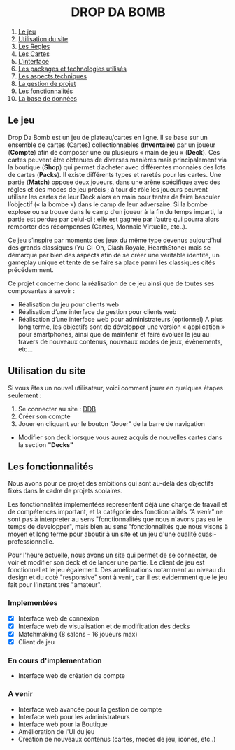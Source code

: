 <h1 align="center"> DROP DA BOMB </h1>

1. [Le jeu](#le-jeu)
2. [Utilisation du site](#utilisation-du-site)
3. [Les Regles](Documentation/LesRegles.md)
4. [Les Cartes](Documentation/LesCartes.md)
5. [L'interface](Documentation/Interface.md)
6. [Les packages et technologies utilisés](Documentation/Packages.md)
7. [Les aspects techniques](Documentation/Technique.md)
8. [La gestion de projet](Documentation/GestionProjet.md)
9. [Les fonctionnalités](#les-fonctionnalités)
10. [La base de données](Documentation/BDD.md)

## Le jeu 

Drop Da Bomb est un jeu de plateau/cartes en ligne.
Il se base sur un ensemble de cartes (Cartes) collectionnables (**Inventaire**) par un joueur (**Compte**) afin de composer une ou plusieurs « main de jeu » (**Deck**). 
Ces cartes peuvent être obtenues de diverses manières mais principalement via la boutique (**Shop**) qui permet d’acheter avec différentes monnaies des lots de cartes (**Packs**). Il existe différents types et raretés pour les cartes. 
Une partie (**Match**) oppose deux joueurs, dans une arène spécifique avec des règles et des modes de jeu précis ; à tour de rôle les joueurs peuvent utiliser les cartes de leur Deck alors en main pour tenter de faire basculer l’objectif (« la bombe ») dans le camp de leur adversaire. 
Si la bombe explose ou se trouve dans le camp d’un joueur à la fin du temps imparti, la partie est perdue par celui-ci ; elle est gagnée par l’autre qui pourra alors remporter des récompenses (Cartes, Monnaie Virtuelle, etc..).

Ce jeu s’inspire par moments des jeux du même type devenus aujourd’hui des grands classiques (Yu-Gi-Oh, Clash Royale, HearthStone) mais se démarque par bien des aspects afin de se créer une véritable identité, un gameplay unique et tente de se faire sa place parmi les classiques cités précédemment. 

Ce projet concerne donc la réalisation de ce jeu ainsi que de toutes ses composantes à savoir : 
-	Réalisation du jeu pour clients web
-	Réalisation d’une interface de gestion pour clients web
-	Réalisation d’une interface web pour administrateurs (optionnel)
A plus long terme, les objectifs sont de développer une version « application » pour smartphones, ainsi que de maintenir et faire évoluer le jeu au travers de nouveaux contenus, nouveaux modes de jeux, évènements, etc... 


## Utilisation du site

Si vous êtes un nouvel utilisateur, voici comment jouer en quelques étapes seulement : 

1. Se connecter au site : [DDB](http://217.182.69.175:8081/Account)
2. Créer son compte 
3. Jouer en cliquant sur le bouton "Jouer" de la barre de navigation

+ Modifier son deck lorsque vous aurez acquis de nouvelles cartes dans la section **"Decks"**

## Les fonctionnalités 

Nous avons pour ce projet des ambitions qui sont au-delà des objectifs fixés dans le cadre de projets scolaires. 

Les fonctionnalités implementées representent déjà une charge de travail et de compétences important, et la catégorie des fonctionnalités *"A venir"* ne sont pas à interpreter au sens "fonctionnalités que nous n'avons pas eu le temps de developper", mais bien au sens "fonctionnalités que nous visons à moyen et long terme pour aboutir à un site et un jeu d'une qualité quasi-professionnelle.

Pour l'heure actuelle, nous avons un site qui permet de se connecter, de voir et modifier son deck et de lancer une partie. 
Le client de jeu est fonctionnel et le jeu également. Des améliorations notamment au niveau du design et du coté "responsive" sont à venir, car il est évidemment que le jeu fait pour l'instant très "amateur". 

### Implementées

- [x] Interface web de connexion
- [x] Interface web de visualisation et de modification des decks
- [x] Matchmaking (8 salons - 16 joueurs max)
- [x] Client de jeu 

### En cours d'implementation

* Interface web de création de compte

### A venir 

* Interface web avancée pour la gestion de compte
* Interface web pour les administrateurs
* Interface web pour la Boutique
* Amélioration de l'UI du jeu 
* Creation de nouveaux contenus (cartes, modes de jeu, icônes, etc..)

